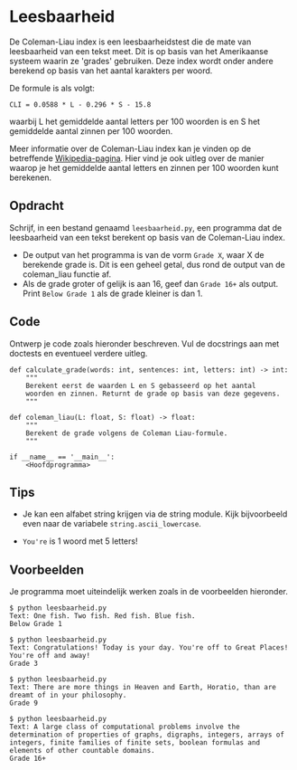 # Leesbaarheid

De Coleman-Liau index is een leesbaarheidstest die de mate van leesbaarheid van een tekst meet. Dit is op basis van het Amerikaanse systeem waarin ze 'grades' gebruiken.
Deze index wordt onder andere berekend op basis van het aantal karakters per woord.

De formule is als volgt:

    CLI = 0.0588 * L - 0.296 * S - 15.8

waarbij L het gemiddelde aantal letters per 100 woorden is en S het gemiddelde aantal zinnen per 100 woorden.

Meer informatie over de Coleman-Liau index kan je vinden op de betreffende [Wikipedia-pagina](https://en.wikipedia.org/wiki/Coleman%E2%80%93Liau_index). Hier vind je ook uitleg over de manier waarop je het gemiddelde aantal letters en zinnen per 100 woorden kunt berekenen.

## Opdracht

Schrijf, in een bestand genaamd `leesbaarheid.py`, een programma dat de leesbaarheid van een tekst berekent op basis van de Coleman-Liau index.

* De output van het programma is van de vorm `Grade X`, waar X de berekende grade is. Dit is een geheel getal, dus rond de output van de coleman_liau functie af.
* Als de grade groter of gelijk is aan 16, geef dan `Grade 16+` als output. Print `Below Grade 1` als de grade kleiner is dan 1.


## Code

Ontwerp je code zoals hieronder beschreven. Vul de docstrings aan met doctests en eventueel verdere uitleg.

    def calculate_grade(words: int, sentences: int, letters: int) -> int:
        """
        Berekent eerst de waarden L en S gebasseerd op het aantal 
        woorden en zinnen. Returnt de grade op basis van deze gegevens.
        """

    def coleman_liau(L: float, S: float) -> float:
        """
        Berekent de grade volgens de Coleman Liau-formule.
        """

    if __name__ == '__main__':
        <Hoofdprogramma>

## Tips

* Je kan een alfabet string krijgen via de string module. Kijk bijvoorbeeld even naar de variabele `string.ascii_lowercase`.

* `You're` is 1 woord met 5 letters!

## Voorbeelden

Je programma moet uiteindelijk werken zoals in de voorbeelden hieronder.

    $ python leesbaarheid.py
    Text: One fish. Two fish. Red fish. Blue fish.
    Below Grade 1

    $ python leesbaarheid.py
    Text: Congratulations! Today is your day. You're off to Great Places! You're off and away!
    Grade 3

    $ python leesbaarheid.py
    Text: There are more things in Heaven and Earth, Horatio, than are dreamt of in your philosophy.
    Grade 9

    $ python leesbaarheid.py
    Text: A large class of computational problems involve the determination of properties of graphs, digraphs, integers, arrays of integers, finite families of finite sets, boolean formulas and elements of other countable domains.
    Grade 16+
